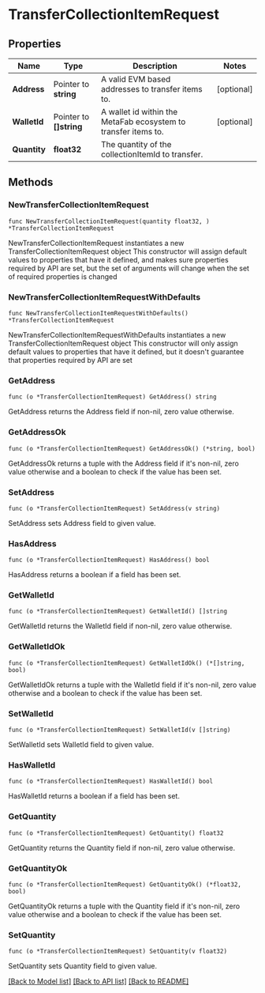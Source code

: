 # TransferCollectionItemRequest

## Properties

Name | Type | Description | Notes
------------ | ------------- | ------------- | -------------
**Address** | Pointer to **string** | A valid EVM based addresses to transfer items to. | [optional] 
**WalletId** | Pointer to **[]string** | A wallet id within the MetaFab ecosystem to transfer items to. | [optional] 
**Quantity** | **float32** | The quantity of the collectionItemId to transfer. | 

## Methods

### NewTransferCollectionItemRequest

`func NewTransferCollectionItemRequest(quantity float32, ) *TransferCollectionItemRequest`

NewTransferCollectionItemRequest instantiates a new TransferCollectionItemRequest object
This constructor will assign default values to properties that have it defined,
and makes sure properties required by API are set, but the set of arguments
will change when the set of required properties is changed

### NewTransferCollectionItemRequestWithDefaults

`func NewTransferCollectionItemRequestWithDefaults() *TransferCollectionItemRequest`

NewTransferCollectionItemRequestWithDefaults instantiates a new TransferCollectionItemRequest object
This constructor will only assign default values to properties that have it defined,
but it doesn't guarantee that properties required by API are set

### GetAddress

`func (o *TransferCollectionItemRequest) GetAddress() string`

GetAddress returns the Address field if non-nil, zero value otherwise.

### GetAddressOk

`func (o *TransferCollectionItemRequest) GetAddressOk() (*string, bool)`

GetAddressOk returns a tuple with the Address field if it's non-nil, zero value otherwise
and a boolean to check if the value has been set.

### SetAddress

`func (o *TransferCollectionItemRequest) SetAddress(v string)`

SetAddress sets Address field to given value.

### HasAddress

`func (o *TransferCollectionItemRequest) HasAddress() bool`

HasAddress returns a boolean if a field has been set.

### GetWalletId

`func (o *TransferCollectionItemRequest) GetWalletId() []string`

GetWalletId returns the WalletId field if non-nil, zero value otherwise.

### GetWalletIdOk

`func (o *TransferCollectionItemRequest) GetWalletIdOk() (*[]string, bool)`

GetWalletIdOk returns a tuple with the WalletId field if it's non-nil, zero value otherwise
and a boolean to check if the value has been set.

### SetWalletId

`func (o *TransferCollectionItemRequest) SetWalletId(v []string)`

SetWalletId sets WalletId field to given value.

### HasWalletId

`func (o *TransferCollectionItemRequest) HasWalletId() bool`

HasWalletId returns a boolean if a field has been set.

### GetQuantity

`func (o *TransferCollectionItemRequest) GetQuantity() float32`

GetQuantity returns the Quantity field if non-nil, zero value otherwise.

### GetQuantityOk

`func (o *TransferCollectionItemRequest) GetQuantityOk() (*float32, bool)`

GetQuantityOk returns a tuple with the Quantity field if it's non-nil, zero value otherwise
and a boolean to check if the value has been set.

### SetQuantity

`func (o *TransferCollectionItemRequest) SetQuantity(v float32)`

SetQuantity sets Quantity field to given value.



[[Back to Model list]](../README.md#documentation-for-models) [[Back to API list]](../README.md#documentation-for-api-endpoints) [[Back to README]](../README.md)


